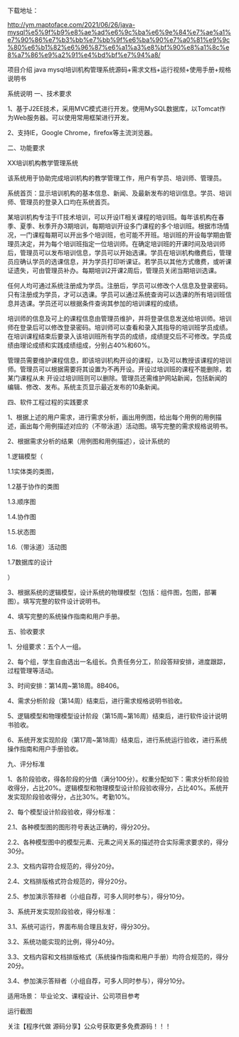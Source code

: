  下载地址：

http://ym.maptoface.com/2021/06/26/java-mysql%e5%9f%b9%e8%ae%ad%e6%9c%ba%e6%9e%84%e7%ae%a1%e7%90%86%e7%b3%bb%e7%bb%9f%e6%ba%90%e7%a0%81%e9%9c%80%e6%b1%82%e6%96%87%e6%a1%a3%e8%bf%90%e8%a1%8c%e8%a7%86%e9%a2%91%e4%bd%bf%e7%94%a8/

项目介绍
java mysql培训机构管理系统源码+需求文档+运行视频+使用手册+规格说明书

系统说明
一、技术要求

1、基于J2EE技术，采用MVC模式进行开发。使用MySQL数据库，以Tomcat作为Web服务器。可以使用常用框架进行开发。

2、支持IE，Google Chrome，firefox等主流浏览器。



二、功能要求

XX培训机构教学管理系统

该系统用于协助完成培训机构的教学管理工作，用户有学员、培训师、管理员。

系统首页：显示培训机构的基本信息、新闻、及最新发布的培训信息。学员、培训师、管理员的登录入口均在系统首页。

某培训机构专注于IT技术培训，可以开设IT相关课程的培训班。每年该机构在春季、夏季、秋季开办3期培训，每期培训开设多门课程的多个培训班。根据市场情况，一门课程每期可以开出多个培训班，也可能不开班。培训班的开设每学期由管理员决定，并为每个培训班指定一位培训师。在确定培训班的开课时间及培训师后，管理员可以发布培训信息，学员可以开始选课。学员在培训机构缴费后，管理员应确认学员的选课信息，并为学员打印听课证。若学员以其他方式缴费，或听课证遗失，可由管理员补办。每期培训2开课2周后，管理员关闭当期培训选课。

任何人均可通过系统注册成为学员。注册后，学员可以修改个人信息及登录密码。只有注册成为学员，才可以选课。学员可以通过系统查询可以选课的所有培训班信息并选课。学员还可以根据条件查询其参加的培训课程的成绩。

培训师的信息及可上的课程信息由管理员维护，并将登录信息发送给培训师。培训师在登录后可以修改登录密码。培训师可以查看和录入其指导的培训班学员成绩。在培训课程结束后要录入该培训班所有学员的成绩，成绩提交后不可修改。学员成绩由理论成绩和实践成绩组成，分别占40%和60%。

管理员需要维护课程信息，即该培训机构开设的课程，以及可以教授该课程的培训师。管理员可以根据需要将其设置为不再开设。开设过培训班的课程不能删除，若某门课程从未 开设过培训班则可以删除。管理员还需维护网站新闻，包括新闻的编辑、修改、发布。系统主页显示最近发布的10条新闻。

四、软件工程过程的实践要求

1、根据上述的用户需求，进行需求分析，画出用例图，给出每个用例的用例描述，画出每个用例描述对应的（不带泳道）活动图。填写完整的需求规格说明书。

2、根据需求分析的结果（用例图和用例描述），设计系统的

1.逻辑模型（

1.1实体类的类图，

1.2基于协作的类图

1.3.顺序图

1.4.协作图

1.5.状态图

1.6.（带泳道）活动图

1.7数据库的设计

）

3、根据系统的逻辑模型，设计系统的物理模型（包括：组件图，包图，部署图）。填写完整的软件设计说明书。



4、填写完整的系统操作指南和用户手册。



五、验收要求

1、分组要求：五个人一组。

2、每个组，学生自由选出一名组长。负责任务分工，阶段答辩安排，进度跟踪，过程管理等活动。

3、时间安排：第14周~第18周。8B406。

4、需求分析阶段（第14周）结束后，进行需求规格说明书验收。

5、逻辑模型和物理模型设计阶段（第15周~第16周）结束后，进行软件设计说明书验收。

6、系统开发实现阶段（第17周~第18周）结束后，进行系统运行验收，进行系统操作指南和用户手册验收。



九、评分标准

1、各阶段验收，得各阶段的分值（满分100分）。权重分配如下：需求分析阶段验收得分，占比20%。逻辑模型和物理模型设计阶段验收得分，占比40%。系统开发实现阶段验收得分，占比30%。考勤10%。

2、每个模型设计阶段验收，得分标准：

2.1、各种模型图的图形符号表达正确的，得分20分。

2.2、各种模型图中的模型元素、元素之间关系的描述符合实际需求要求的，得分30分。

2.3、文档内容符合规范的，得分20分。

2.4、文档排版格式符合规范的，得分20分。

2.5、参加演示答辩者（小组自荐，可多人同时参与），得分10分。



3、系统开发实现阶段验收，得分标准：

3.1、系统可运行，界面布局合理且友好，得分30分。

3.2、系统功能实现的比例，得分40分。

3.3、文档内容和文档排版格式（系统操作指南和用户手册）均符合规范的，得分20分。

3.4、参加演示答辩者（小组自荐，可多人同时参与），得分10分。



适用场景：
毕业论文、课程设计、公司项目参考

运行截图















































关注【程序代做 源码分享】公众号获取更多免费源码！！！

